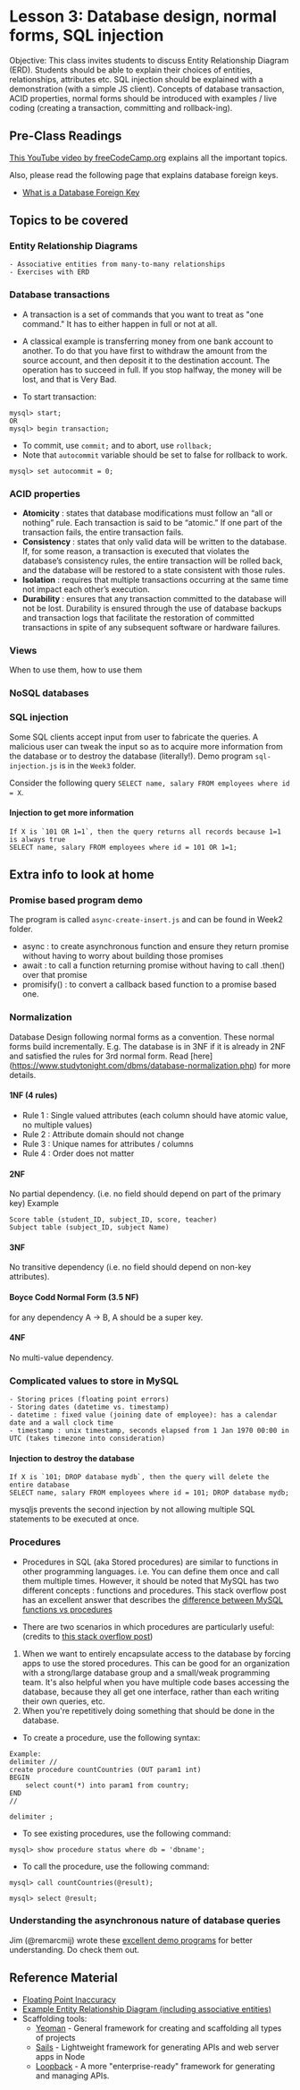 # Lesson 3: Database design, normal forms, SQL injection

Objective: This class invites students to discuss Entity Relationship Diagram (ERD).
Students should be able to explain their choices of entities, relationships, attributes etc.
SQL injection should be explained with a demonstration (with a simple JS client).
Concepts of database transaction, ACID properties, normal forms should be introduced with
examples / live coding (creating a transaction, committing and rollback-ing).

## Pre-Class Readings

[This YouTube video by freeCodeCamp.org](https://www.youtube.com/watch?v=HXV3zeQKqGY) explains
all the important topics.

Also, please read the following page that explains database foreign keys.
- [What is a Database Foreign Key](http://databases.about.com/cs/specificproducts/g/foreignkey.htm)

## Topics to be covered

### Entity Relationship Diagrams
    - Associative entities from many-to-many relationships
	- Exercises with ERD
	
### Database transactions
- A transaction is a set of commands that you want to treat as "one command." It has to either happen in full or not at all.

- A classical example is transferring money from one bank account to another. To do that you have first to withdraw the amount from the source account, and then deposit it to the destination account. The operation has to succeed in full. If you stop halfway, the money will be lost, and that is Very Bad.

* To start transaction:
```
mysql> start;
OR
mysql> begin transaction;
```
* To commit, use `commit;` and to abort, use `rollback;`
* Note that `autocommit` variable should be set to false for rollback to work.
```
mysql> set autocommit = 0;
```

### ACID properties

- **Atomicity** : states that database modifications must follow an “all or nothing” rule.
Each transaction is said to be “atomic.”
If one part of the transaction fails, the entire transaction fails.
- **Consistency** : states that only valid data will be written to the database. If, for some reason, a transaction is executed that violates the database’s consistency rules, the entire transaction will be rolled back, and the database will be restored to a state consistent with those rules.
- **Isolation** : requires that multiple transactions occurring at the same time not impact each other’s execution.
- **Durability** : ensures that any transaction committed to the database will not be lost. Durability is ensured through the use of database backups and transaction logs that facilitate the restoration of committed transactions in spite of any subsequent software or hardware failures.

### Views
When to use them, how to use them

### NoSQL databases

### SQL injection

Some SQL clients accept input from user to fabricate the queries.
A malicious user can tweak the input so as to acquire more information from the database or
to destroy the database (literally!). Demo program `sql-injection.js` is in the `Week3` folder.

Consider the following query `SELECT name, salary FROM employees where id = X`.

#### Injection to get more information
```
If X is `101 OR 1=1`, then the query returns all records because 1=1 is always true
SELECT name, salary FROM employees where id = 101 OR 1=1;
```
	

## Extra info to look at home

### Promise based program demo
The program is called `async-create-insert.js` and can be found in Week2 folder.
- async : to create asynchronous function and ensure they return promise without having to worry
about building those promises
- await : to call a function returning promise without having to call .then() over that promise
- promisify() : to convert a callback based function to a promise based one.

### Normalization
Database Design following normal forms as a convention.
These normal forms build incrementally.
E.g. The database is in 3NF if it is already in 2NF and satisfied the
rules for 3rd normal form. Read [here] (https://www.studytonight.com/dbms/database-normalization.php) for more details.

#### 1NF (4 rules)
* Rule 1 : Single valued attributes (each column should have atomic value, no multiple values)
* Rule 2 : Attribute domain should not change
* Rule 3 : Unique names for attributes / columns
* Rule 4 : Order does not matter
#### 2NF
No partial dependency. (i.e. no field should depend on part of the primary key)
Example
```
Score table (student_ID, subject_ID, score, teacher)
Subject table (subject_ID, subject Name)
```
#### 3NF
No transitive dependency (i.e. no field should depend on non-key attributes).

#### Boyce Codd Normal Form (3.5 NF)
for any dependency A → B, A should be a super key.

#### 4NF
No multi-value dependency.

### Complicated values to store in MySQL
    - Storing prices (floating point errors)
    - Storing dates (datetime vs. timestamp)
    - datetime : fixed value (joining date of employee): has a calendar date and a wall clock time
    - timestamp : unix timestamp, seconds elapsed from 1 Jan 1970 00:00 in UTC (takes timezone into consideration)


#### Injection to destroy the database
```
If X is `101; DROP database mydb`, then the query will delete the entire database
SELECT name, salary FROM employees where id = 101; DROP database mydb;
```
mysqljs prevents the second injection by not allowing multiple SQL statements
to be executed at once.

### Procedures

* Procedures in SQL (aka Stored procedures) are similar to functions in other programming languages.
i.e. You can define them once and call them multiple times. However, it should be noted that
MySQL has two different concepts : functions and procedures.
This stack overflow post has an excellent answer that describes the
[difference between MySQL functions vs procedures](https://stackoverflow.com/questions/3744209/mysql-stored-procedure-vs-function-which-would-i-use-when)

* There are two scenarios in which procedures are particularly useful:
(credits to [this stack overflow post](https://stackoverflow.com/questions/12631845/when-should-i-use-stored-procedures-in-mysql))
1. When we want to entirely encapsulate access to the database by forcing apps to use
the stored procedures. This can be good for an organization with a strong/large database group
and a small/weak programming team.
It's also helpful when you have multiple code bases accessing the database,
because they all get one interface, rather than each writing their own queries, etc.
2. When you're repetitively doing something that should be done in the database.

* To create a procedure, use the following syntax:
```
Example:
delimiter //
create procedure countCountries (OUT param1 int)
BEGIN
    select count(*) into param1 from country;
END
//

delimiter ;
```
* To see existing procedures, use the following command:
```
mysql> show procedure status where db = 'dbname';
```

* To call the procedure, use the following command:
```
mysql> call countCountries(@result);

mysql> select @result;
```


### Understanding the asynchronous nature of database queries
Jim (@remarcmij) wrote these [excellent demo programs](https://github.com/remarcmij/database_examples)
for better understanding. Do check them out.

## Reference Material

- [Floating Point Inaccuracy](http://stackoverflow.com/questions/2100490/floating-point-inaccuracy-examples#2100502)
- [Example Entity Relationship Diagram (including associative entities)](http://users.csc.calpoly.edu/~jdalbey/308/Lectures/HOWTO-ERD.html)
- Scaffolding tools:
    - [Yeoman](http://yeoman.io) - General framework for creating and scaffolding all types of projects
    - [Sails](http://sails.js) - Lightweight framework for generating APIs and web server apps in Node
    - [Loopback](http://loopback.io/) - A more "enterprise-ready" framework for generating and managing APIs.
